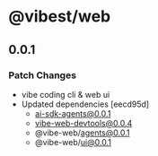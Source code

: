 # @vibest/web

## 0.0.1

### Patch Changes

- vibe coding cli & web ui
- Updated dependencies [eecd95d]
  - ai-sdk-agents@0.0.1
  - vibe-web-devtools@0.0.4
  - @vibe-web/agents@0.0.1
  - @vibe-web/ui@0.0.1
